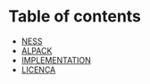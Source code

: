 # Table of contents

* [NESS](README.md)
* [ALPACK](descriptive-manual.md)
* [IMPLEMENTATION](implementation-guide.md)
* [LICENÇA](license.md)

